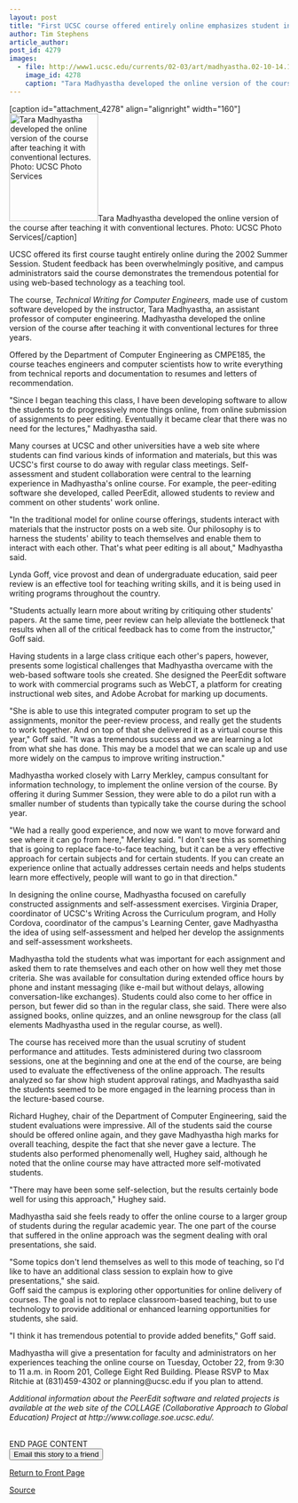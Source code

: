 ```yaml
---
layout: post
title: "First UCSC course offered entirely online emphasizes student involvement"
author: Tim Stephens
article_author: 
post_id: 4279
images:
  - file: http://www1.ucsc.edu/currents/02-03/art/madhyastha.02-10-14.160.jpg
    image_id: 4278
    caption: "Tara Madhyastha developed the online version of the course after teaching it with conventional lectures. Photo: UCSC Photo Services"
---
```


[caption id="attachment_4278" align="alignright" width="160"]<a href="http://dev-ucsc-news.pantheonsite.io/wp-content/uploads/2002/10/madhyastha.02-10-14.160.jpg"><img class="size-full wp-image-4278" src="http://dev-ucsc-news.pantheonsite.io/wp-content/uploads/2002/10/madhyastha.02-10-14.160.jpg" alt="Tara Madhyastha developed the online version of the course after teaching it with conventional lectures. Photo: UCSC Photo Services" width="160" height="194" /></a>Tara Madhyastha developed the online version of the course after teaching it with conventional lectures. Photo: UCSC Photo Services[/caption]
<p>
  UCSC offered its first course taught entirely online during the 2002 Summer Session. Student feedback has been overwhelmingly positive, and campus administrators said the course demonstrates the tremendous potential for using web-based technology as a teaching tool.
</p>
<p>
  The course, <i>Technical Writing for Computer Engineers,</i> made use of custom software developed by the instructor, Tara Madhyastha, an assistant professor of computer engineering. Madhyastha developed the online version of the course after teaching it with conventional lectures for three years.
</p>
<p>
  Offered by the Department of Computer Engineering as CMPE185, the course teaches engineers and computer scientists how to write everything from technical reports and documentation to resumes and letters of recommendation.
</p>
<p>
  "Since I began teaching this class, I have been developing software to allow the students to do progressively more things online, from online submission of assignments to peer editing. Eventually it became clear that there was no need for the lectures," Madhyastha said.
</p>
<p>
  Many courses at UCSC and other universities have a web site where students can find various kinds of information and materials, but this was UCSC's first course to do away with regular class meetings. Self-assessment and student collaboration were central to the learning experience in Madhyastha's online course. For example, the peer-editing software she developed, called PeerEdit, allowed students to review and comment on other students' work online.
</p>
<p>
  "In the traditional model for online course offerings, students interact with materials that the instructor posts on a web site. Our philosophy is to harness the students' ability to teach themselves and enable them to interact with each other. That's what peer editing is all about," Madhyastha said.
</p>
<p>
  Lynda Goff, vice provost and dean of undergraduate education, said peer review is an effective tool for teaching writing skills, and it is being used in writing programs throughout the country.
</p>
<p>
  "Students actually learn more about writing by critiquing other students' papers. At the same time, peer review can help alleviate the bottleneck that results when all of the critical feedback has to come from the instructor," Goff said.
</p>
<p>
  Having students in a large class critique each other's papers, however, presents some logistical challenges that Madhyastha overcame with the web-based software tools she created. She designed the PeerEdit software to work with commercial programs such as WebCT, a platform for creating instructional web sites, and Adobe Acrobat for marking up documents.
</p>
<p>
  "She is able to use this integrated computer program to set up the assignments, monitor the peer-review process, and really get the students to work together. And on top of that she delivered it as a virtual course this year," Goff said. "It was a tremendous success and we are learning a lot from what she has done. This may be a model that we can scale up and use more widely on the campus to improve writing instruction."
</p>
<p>
  Madhyastha worked closely with Larry Merkley, campus consultant for information technology, to implement the online version of the course. By offering it during Summer Session, they were able to do a pilot run with a smaller number of students than typically take the course during the school year.
</p>
<p>
  "We had a really good experience, and now we want to move forward and see where it can go from here," Merkley said. "I don't see this as something that is going to replace face-to-face teaching, but it can be a very effective approach for certain subjects and for certain students. If you can create an experience online that actually addresses certain needs and helps students learn more effectively, people will want to go in that direction."
</p>
<p>
  In designing the online course, Madhyastha focused on carefully constructed assignments and self-assessment exercises. Virginia Draper, coordinator of UCSC's Writing Across the Curriculum program, and Holly Cordova, coordinator of the campus's Learning Center, gave Madhyastha the idea of using self-assessment and helped her develop the assignments and self-assessment worksheets.
</p>
<p>
  Madhyastha told the students what was important for each assignment and asked them to rate themselves and each other on how well they met those criteria. She was available for consultation during extended office hours by phone and instant messaging (like e-mail but without delays, allowing conversation-like exchanges). Students could also come to her office in person, but fewer did so than in the regular class, she said. There were also assigned books, online quizzes, and an online newsgroup for the class (all elements Madhyastha used in the regular course, as well).
</p>
<p>
  The course has received more than the usual scrutiny of student performance and attitudes. Tests administered during two classroom sessions, one at the beginning and one at the end of the course, are being used to evaluate the effectiveness of the online approach. The results analyzed so far show high student approval ratings, and Madhyastha said the students seemed to be more engaged in the learning process than in the lecture-based course.
</p>
<p>
  Richard Hughey, chair of the Department of Computer Engineering, said the student evaluations were impressive. All of the students said the course should be offered online again, and they gave Madhyastha high marks for overall teaching, despite the fact that she never gave a lecture. The students also performed phenomenally well, Hughey said, although he noted that the online course may have attracted more self-motivated students.
</p>
<p>
  "There may have been some self-selection, but the results certainly bode well for using this approach," Hughey said.
</p>
<p>
  Madhyastha said she feels ready to offer the online course to a larger group of students during the regular academic year. The one part of the course that suffered in the online approach was the segment dealing with oral presentations, she said.
</p>
<p>
  "Some topics don't lend themselves as well to this mode of teaching, so I'd like to have an additional class session to explain how to give presentations," she said.<br>
  Goff said the campus is exploring other opportunities for online delivery of courses. The goal is not to replace classroom-based teaching, but to use technology to provide additional or enhanced learning opportunities for students, she said.
</p>
<p>
  "I think it has tremendous potential to provide added benefits," Goff said.
</p>
<p>
  Madhyastha will give a presentation for faculty and administrators on her experiences teaching the online course on Tuesday, October 22, from 9:30 to 11 a.m. in Room 201, College Eight Red Building. Please RSVP to Max Ritchie at (831)459-4302 or planning@ucsc.edu if you plan to attend.
</p>
<p>
  <i>Additional information about the PeerEdit software and related projects is available at the web site of the COLLAGE (Collaborative Approach to Global Education) Project at http://www.collage.soe.ucsc.edu/.<br></i>
</p>
<p>
  <br>
  END PAGE CONTENT<br>
  <input name="t1" size="-1" type="hidden"> <input name="SUBMIT" type="submit" value="Email this story to a friend">
</p>
<p>
  <a href="http://currents.ucsc.edu/">Return to Front Page</a>
</p>
<p><a href="http://www1.ucsc.edu/currents/02-03/10-14/online_course.html" title="Permalink to online_course">Source</a></p>
